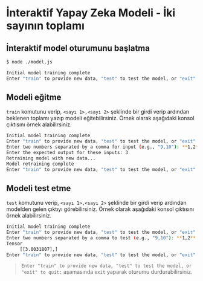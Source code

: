 # İnteraktif Yapay Zeka Modeli - İki sayının toplamı

## İnteraktif model oturumunu başlatma

```bash
$ node ./model.js

Initial model training complete
Enter "train" to provide new data, "test" to test the model, or "exit" to quit:

```

## Modeli eğitme

`train` komutunu verip, `<sayı 1>,<sayı 2>` şeklinde bir girdi verip ardından beklenen toplamı yazıp modeli eğitebilirsiniz. Örnek olarak aşağıdaki konsol çıktısını örnek alabilirsiniz.

```bash
Initial model training complete
Enter "train" to provide new data, "test" to test the model, or "exit" to quit: **train**
Enter two numbers separated by a comma for input (e.g., "9,10"): **1,2**
Enter the expected output for these inputs: 3
Retraining model with new data...
Model retraining complete
Enter "train" to provide new data, "test" to test the model, or "exit" to quit:
```

## Modeli test etme

`test` komutunu verip, `<sayı 1>,<sayı 2>` şeklinde bir girdi verip ardından modelden gelen çıktıyı görebilirsiniz. Örnek olarak aşağıdaki konsol çıktısını örnek alabilirsiniz.

```bash
Initial model training complete
Enter "train" to provide new data, "test" to test the model, or "exit" to quit: **test**
Enter two numbers separated by a comma to test (e.g., "9,10"): **1,2**
Tensor
     [[3.0031807],]
Enter "train" to provide new data, "test" to test the model, or "exit" to quit:
```

> `Enter "train" to provide new data, "test" to test the model, or "exit" to quit:` aşamasında `exit` yaparak oturumu durdurabilirsiniz.
